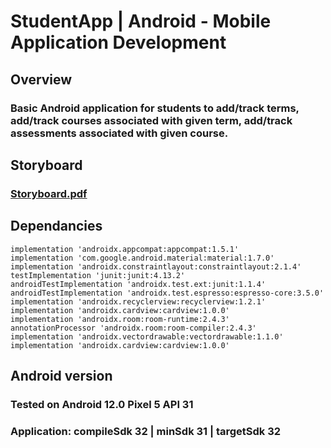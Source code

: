 # StudentApp | Android - Mobile Application Development

## Overview
### Basic Android application for students to add/track terms, add/track courses associated with given term, add/track assessments associated with given course.

## Storyboard
### [Storyboard.pdf](https://github.com/t3chnologist/StudentApp/files/10296418/Storyboard.pdf)

## Dependancies
    implementation 'androidx.appcompat:appcompat:1.5.1'
    implementation 'com.google.android.material:material:1.7.0'
    implementation 'androidx.constraintlayout:constraintlayout:2.1.4'
    testImplementation 'junit:junit:4.13.2'
    androidTestImplementation 'androidx.test.ext:junit:1.1.4'
    androidTestImplementation 'androidx.test.espresso:espresso-core:3.5.0'
    implementation 'androidx.recyclerview:recyclerview:1.2.1'
    implementation 'androidx.cardview:cardview:1.0.0'
    implementation 'androidx.room:room-runtime:2.4.3'
    annotationProcessor 'androidx.room:room-compiler:2.4.3'
    implementation 'androidx.vectordrawable:vectordrawable:1.1.0'
    implementation 'androidx.cardview:cardview:1.0.0'

## Android version
### Tested on Android 12.0 Pixel 5 API 31
### Application: compileSdk 32 | minSdk 31 | targetSdk 32
